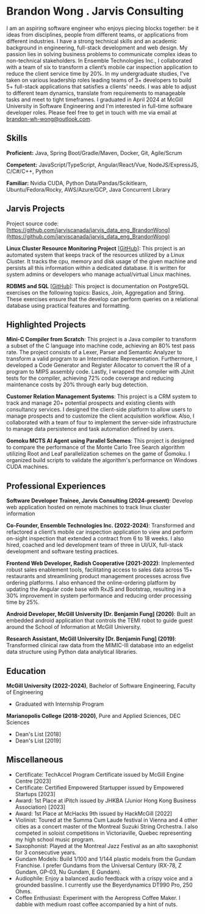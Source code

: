 # Brandon Wong . Jarvis Consulting

I am an aspiring software engineer who enjoys piecing blocks together: be it ideas from disciplines, people from different teams, or applications from different industries. I have a strong technical skills and an academic background in engineering, full-stack development and web design.
My passion lies in solving business problems to communicate complex ideas to non-technical stakeholders. In Ensemble Technologies Inc., I collaborated with a team of six to transform a client’s mobile car inspection application to reduce the client service time by 20%.
In my undergraduate studies, I've taken on various leadership roles leading teams of 3+ developers to build 5+ full-stack applications that satisfies a clients' needs. I was able to adjust to different team dynamics, translate from requirements to manageable tasks and meet to tight timeframes.
I graduated in April 2024 at McGill University in Software Engineering and I'm interested in full-time software developer roles. Please feel free to get in touch with me via email at brandon-wh-wong@outlook.com.

## Skills

**Proficient:** Java, Spring Boot/Gradle/Maven, Docker, Git, Agile/Scrum

**Competent:** JavaScript/TypeScript, Angular/React/Vue, NodeJS/ExpressJS, C/C#/C++, Python

**Familiar:** Nvidia CUDA, Python Data/Pandas/Scikitlearn, Ubuntu/Fedora/Rocky, AWS/Azure/GCP, Java Concurrent Library

## Jarvis Projects

Project source code: [https://github.com/jarviscanada/jarvis_data_eng_BrandonWong](https://github.com/jarviscanada/jarvis_data_eng_BrandonWong)


**Linux Cluster Resource Monitoring Project** [[GitHub](https://github.com/jarviscanada/jarvis_data_eng_BrandonWong/tree/master/linux_sql)]: This project is an automated system that keeps track of the resources utilized by a Linux Cluster. It tracks the cpu, memory and disk usage of the given machine and persists all this information within a dedicated database. It is written for system admins or developers who manage actual/virtual Linux machines.

**RDBMS and SQL** [[GitHub](https://github.com/jarviscanada/jarvis_data_eng_BrandonWong/tree/master/sql)]: This project is documentation on PostgreSQL exercises on the following topics: Basics, Join, Aggregation and String. These exercises ensure that the develop can perform queries on a relational database using practical features and formatting.


## Highlighted Projects
**Mini-C Compiler from Scratch**: This project is a Java compiler to transform a subset of the C language into machine code, achieving an 80% test pass rate. The project consists of a Lexer, Parser and Semantic Analyzer to transform a valid program to an Intermediate Representation. Furthermore, I developed a Code Generator and Register Allocator to convert the IR of a program to MIPS assembly code. Lastly, I wrapped the compiler with JUnit tests for the compiler, achieving 72% code coverage and reducing maintenance costs by 20% through early bug detection.

**Customer Relation Management Systems**: This project is a CRM system to track and manage 20+ potential prospects and existing clients with consultancy services. I designed the client-side platform to allow users to manage prospects and to customize the client acquisition workflow. Also, I collaborated with a team of four to implement the server-side infrastructure to manage data persistence and task automation defined by users.

**Gomoku MCTS AI Agent using Parallel Schemes**: This project is designed to compare the performance of the Monte Carlo Tree Search algorithm utilizing Root and Leaf parallelization schemes on the game of Gomoku. I organized build scripts to validate the algorithm's performance on Windows CUDA machines.


## Professional Experiences

**Software Developer Trainee, Jarvis Consulting (2024-present)**: Develop web application hosted on remote machines to track linux cluster information

**Co-Founder, Ensemble Technologies Inc. (2022-2024)**: Transformed and refactored a client’s mobile car inspection application to view and perform on-sight inspection that extended a contract from 6 to 18 weeks. I also hired, coached and led development team of three in UI/UX, full-stack development and software testing practices.

**Frontend Web Developer, Radish Cooperative (2021-2022)**: Implemented robust sales enablement tools, facilitating access to sales data across 15+ restaurants and streamlining product management processes across five ordering platforms. I also enhanced the online-ordering platform by updating the Angular code base with RxJS and Bootstrap, resulting in a 30% improvement in system performance and reducing order processing time by 25%.

**Android Developer, McGill University [Dr. Benjamin Fung] (2020)**: Built an embedded android application that controls the TEMI robot to guide guest around the School of Information at McGill University.

**Research Assistant, McGill University [Dr. Benjamin Fung] (2019)**: Transformed clinical raw data from the MIMIC-III database into an edgelist data structure using Python data analytical libraries.


## Education
**McGill University (2022-2024)**, Bachelor of Software Engineering, Faculty of Engineering
- Graduated with Internship Program

**Marianopolis College (2018-2020)**, Pure and Applied Sciences, DEC Sciences
- Dean's List [2018]
- Dean's List [2019]


## Miscellaneous
- Certificate: TechAccel Program Certificate issued by McGill Engine Centre [2023]
- Certificate: Certified Empowered Startupper issued by Empowered Startups [2023]
- Award: 1st Place at iPitch issued by JHKBA (Junior Hong Kong Business Association) [2023]
- Award: 1st Place at McHacks 9th issued by HackMcGill [2022]
- Violinist: Toured at the Summa Cum Laude festival in Vienna and 4 other cities as a concert master of the Montreal Suzuki String Orchestra. I also competed in soloist competitions in Victoriaville, Quebec representing my high school music program.
- Saxophonist: Played at the Montreal Jazz Festival as an alto saxophonist for 3 consecutive years.
- Gundam Models: Build 1/100 and 1/144 plastic models from the Gundam Franchise. I prefer Gundams from the Universal Century (RX-78, Z Gundam, GP-03, Nu Gundam, E Gundam).
- Audiophile: Enjoy a balanced audio feedback with a crispy voice and a grounded bassline. I currently use the Beyerdynamics DT990 Pro, 250 Ohms.
- Coffee Enthusiast: Experiment with the Aeropress Coffee Maker. I dabble with medium roast coffee accompanied by a hint of nuts.